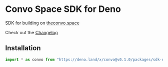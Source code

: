 # Convo Space SDK for Deno

SDK for building on [theconvo.space](https://theconvo.space)

Check out the [Changelog](/packages/sdk-deno/CHANGELOG.md)

## Installation

```js
import * as convo from "https://deno.land/x/convo@v0.1.0/packages/sdk-deno/mod.ts";
```
